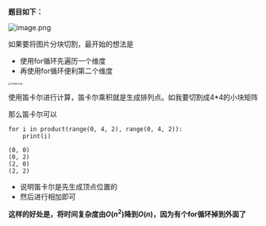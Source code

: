 **题目如下：**

![image.png](http://ww1.sinaimg.cn/large/005KJzqrly1got2gb4ifkj314q0cwkd3.jpg)

如果要将图片分块切割，最开始的想法是

- 使用for循环先遍历一个维度
- 再使用for循环便利第二个维度

<img src="http://ww1.sinaimg.cn/large/005KJzqrly1got2m3y24aj30f00gu108.jpg" alt="image.png" style="zoom:33%;" />

使用笛卡尔进行计算，笛卡尔乘积就是生成排列点。如我要切割成4\*4的小块矩阵

那么笛卡尔可以

```
for i in product(range(0, 4, 2), range(0, 4, 2)):
    print(i)
    
(0, 0)
(0, 2)
(2, 0)
(2, 2)
```

- 说明笛卡尔是先生成顶点位置的
- 然后进行相加即可

**这样的好处是，将时间复杂度由$O(n^2)$降到$O(n)$，因为有个for循环掉到外面了**

